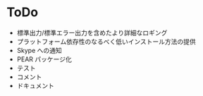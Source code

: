 ToDo
====

- 標準出力/標準エラー出力を含めたより詳細なロギング
- プラットフォーム依存性のなるべく低いインストール方法の提供
- Skype への通知
- PEAR パッケージ化
- テスト
- コメント
- ドキュメント
